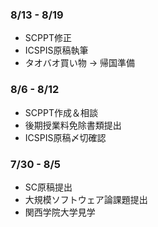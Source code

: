 ### 8/13 - 8/19
- SCPPT修正
- ICSPIS原稿執筆
- タオバオ買い物 -> 帰国準備


### 8/6 - 8/12
- SCPPT作成＆相談
- 後期授業料免除書類提出
- ICSPIS原稿〆切確認

### 7/30 - 8/5
- SC原稿提出
- 大規模ソフトウェア論課題提出
- 関西学院大学見学
